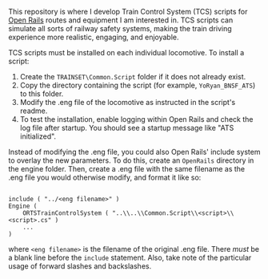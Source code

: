 This repository is where I develop Train Control System (TCS) scripts for
[Open Rails](http://openrails.org/) routes and equipment I am interested in.
TCS scripts can simulate all sorts of railway safety systems, making the train
driving experience more realistic, engaging, and enjoyable.

TCS scripts must be installed on each individual locomotive. To install a
script:

1. Create the `TRAINSET\Common.Script` folder if it does not already exist.
2. Copy the directory containing the script (for example, `YoRyan_BNSF_ATS`) to
   this folder.
3. Modify the .eng file of the locomotive as instructed in the script's readme.
4. To test the installation, enable logging within Open Rails and check the log
   file after startup. You should see a startup message like "ATS initialized".

Instead of modifying the .eng file, you could also Open Rails' include system to
overlay the new parameters. To do this, create an `OpenRails` directory in the
engine folder. Then, create a .eng file with the same filename as the .eng file
you would otherwise modify, and format it like so:

```

include ( "../<eng filename>" )
Engine (
    ORTSTrainControlSystem ( "..\\..\\Common.Script\\<script>\\<script>.cs" )
    ...
)
```

where `<eng filename>` is the filename of the original .eng file. There *must*
be a blank line before the `include` statement. Also, take note of the
particular usage of forward slashes and backslashes.
